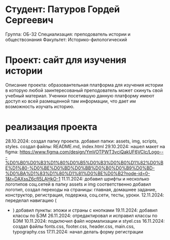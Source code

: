 # Студент: Патуров Гордей Сергеевич
Группа: ОБ-32
Специализация: преподователь истории и обществознания 
Факультет: Историко-филологический

# Проект: сайт для изучения истории 
Описание проекта: образовантельная платформа для изучения истории в которую любой заинтересованый преподователь может скинуть свой учебный материал. Ученики посетившую данную платформу имеют доступ ко всей размещенной там информации, что дает им возможность изучать историю.

# реализация проекта 
28.10.2024: создал папку проекта. добавил папки: assets, img, scripts, styles. создал файлы: README.md, index.html 
29.10.2024: нашел макет на figma: https://www.figma.com/design/YmVOTPWT3vciQakUF6VClc/Logo---%D0%B0%D0%B3%D1%80%D0%B5%D0%B3%D0%B0%D1%82%D0%BE%D1%80-%D0%BE%D0%BD%D0%BB%D0%B0%D0%B9%D0%BD-%D0%BA%D1%83%D1%80%D1%81%D0%BE%D0%B2?node-id=0-1&t=DAXssZ6cfI5LAHkO-1
11.11.2024: добавил шрифты и несколько логотипов соц.сетей в папку assets и img соответственно добавил логотип, создал переходы на страницы: главная, домашнее задание, конструктор, регистрация, подержка, соц.сети, тесты, уроки.
12.11.2024: переделал навигацию (<nav> <ul> <li>) добавил пункты: эпожи и страны с кнопками 
19.11.2024: добавил классы по БЭМ
26.11.2024: отредактировал и исправил классы по БЭМ
10.11.2024: подключил файл нормализации и styel.css
16.11.2024: создал файлы fonts.css, footer.css, header.css, main.css, typography.css 
17.11.2024: начал делать форму регистрации 